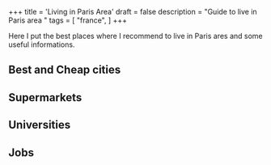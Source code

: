 +++
title = 'Living in Paris Area'
draft = false
description = "Guide to live in Paris area "
tags = [
    "france",
]
+++


Here I put the best places where I recommend to live in Paris ares and some useful informations.  
<!--more-->

## Best and Cheap cities 

## Supermarkets 

## Universities 

## Jobs
